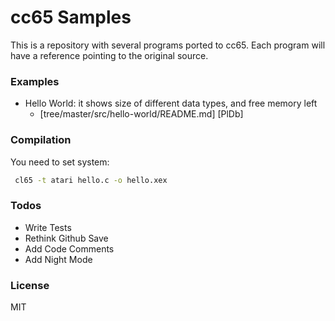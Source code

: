 #  cc65 Samples

This is a repository with several programs ported to cc65. 
Each program will have a reference pointing to the original source.

### Examples

 * Hello World: it shows size of different data types, and free memory left 
   * [tree/master/src/hello-world/README.md] [PlDb]


### Compilation
You need to set system:

```sh
 cl65 -t atari hello.c -o hello.xex
```


### Todos

 - Write Tests
 - Rethink Github Save
 - Add Code Comments
 - Add Night Mode


### License

MIT






